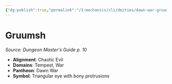 ```yaml
---
{"dg-publish":true,"permalink":"/3-mechanics/cli/deities/dawn-war-gruumsh/","tags":["ttrpg-cli/compendium/src/5e/dmg","ttrpg-cli/deity/dawn-war","ttrpg-cli/domain/tempest","ttrpg-cli/domain/war"],"noteIcon":""}
---
```


# Gruumsh
*Source: Dungeon Master's Guide p. 10* 

- **Alignment**: Chaotic Evil
- **Domains**: Tempest, War
- **Pantheon**: Dawn War
- **Symbol**: Triangular eye with bony protrusions